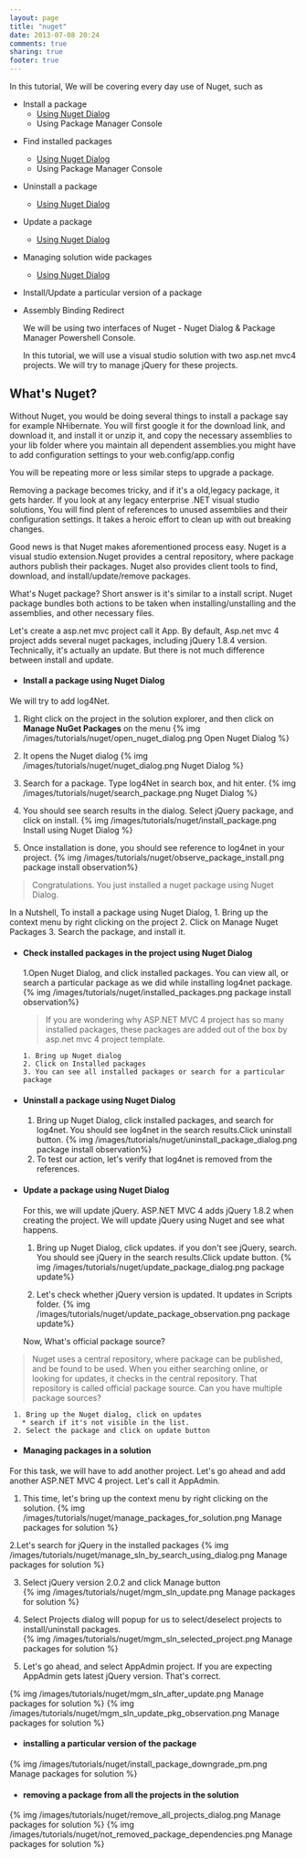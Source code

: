 ```yaml
---
layout: page
title: "nuget"
date: 2013-07-08 20:24
comments: true
sharing: true
footer: true
---
```

 In this tutorial, We will be covering every day use of Nuget, such as 

+ Install a package 
  + <a href="#install-using-dialog">Using Nuget Dialog</a>
  + Using Package Manager Console 
* Find installed packages
  + <a href="#installed-packages-using-dialog">Using Nuget Dialog</a>
  + Using Package Manager Console
* Uninstall a package
  + <a href="#uninstall-package-using-dialog">Using Nuget Dialog</a>
* Update a package
  + <a href="#update-package-using-dialog">Using Nuget Dialog</a>
* Managing solution wide packages
  + <a href="#manage-solutionwide-packages-using-dialog">Using Nuget Dialog</a>
* Install/Update a particular version of a package
* Assembly Binding Redirect

   We will be using two interfaces of Nuget - Nuget Dialog & Package Manager Powershell Console.

  In this tutorial, we will use a visual studio solution with two asp.net mvc4 projects. We will try to manage jQuery for these projects. 


## What's Nuget?
  Without Nuget, you would be doing several things to install a package say for example NHibernate. You will first google it for the download link,
and download it, and install it or unzip it, and copy the necessary assemblies to your lib folder where you maintain all dependent assemblies.you might have to add configuration settings to your web.config/app.config 


 You will be repeating more or less similar steps to upgrade a package. 

 Removing a package becomes tricky, and if it's a old,legacy package, it gets harder. If you look at any legacy enterprise .NET visual studio solutions, You will find plent of references to unused assemblies and their configuration settings. It takes a heroic effort to clean up with out breaking changes.

  Good news is that Nuget makes aforementioned process easy. Nuget is a visual studio extension.Nuget provides a central repository, where package authors publish their packages. Nuget also provides client tools to find, download, and install/update/remove packages.   
 
 What's Nuget package? Short answer is it's similar to a install script. Nuget package bundles both actions to be taken when installing/unstalling and the assemblies, and other necessary files.

 Let's create a asp.net mvc project call it App. By default, Asp.net mvc 4 project adds several nuget packages, including jQuery 1.8.4 version. Technically, it's actually an update. But there is not much  difference between install and update.  

<div id="install-using-dialog"></div>
 
* ####  Install a package using Nuget Dialog
We will try to add log4Net.

  1. Right click on the project in the solution explorer, and then
   click on **Manage NuGet Packages** on the menu
   {% img /images/tutorials/nuget/open_nuget_dialog.png Open Nuget Dialog %} 


  2. It opens the Nuget dialog 
   {% img /images/tutorials/nuget/nuget_dialog.png Nuget Dialog %} 


  3. Search for a package. Type log4Net in search box, and hit enter. 
   {% img /images/tutorials/nuget/search_package.png Nuget Dialog %} 

  4. You should see search results in the dialog. Select jQuery package, and click on install.
   {% img /images/tutorials/nuget/install_package.png Install using Nuget Dialog %} 
  
  5. Once installation is done, you should see reference to log4net in your project. 
     {% img /images/tutorials/nuget/observe_package_install.png package install observation%}
   
  
>  Congratulations. You just installed a nuget package using Nuget Dialog.
    
In a Nutshell, To install a package using Nuget Dialog,
      1. Bring up the context menu by right clicking on the project
      2. Click on Manage Nuget Packages
      3. Search the package, and install it. 


<div id="installed-packages-using-dialog"></div>

* #### Check installed packages in the project using Nuget Dialog
  1.Open Nuget Dialog, and click installed packages. You can view all, or search a particular package as we did while installing log4net package. 
     {% img /images/tutorials/nuget/installed_packages.png package install observation%}
  >   If you are wondering why ASP.NET MVC 4 project has so many installed packages, these packages are added out of the box by asp.net mvc 4 project template.
      
      1. Bring up Nuget dialog
      2. Click on Installed packages
      3. You can see all installed packages or search for a particular package

<div id="uninstall-package-using-dialog"></div>
  
* #### Uninstall a package using Nuget Dialog
  1. Bring up Nuget Dialog, click installed packages, and search for log4net.
     You should see log4net in the search results.Click uninstall button.
     {% img /images/tutorials/nuget/uninstall_package_dialog.png package install observation%}
  2. To test our action, let's verify that log4net is removed from the references.
 
<div id="update-package-using-dialog"></div>

* #### Update a package using Nuget Dialog
  For this, we will update jQuery. ASP.NET MVC 4 adds jQuery 1.8.2 when creating the project. We will update jQuery using Nuget and see what happens.

  1. Bring up Nuget Dialog, click updates. if you don't see jQuery, search.
     You should see jQuery in the search results.Click update button.
     {% img /images/tutorials/nuget/update_package_dialog.png package update%}
 
  2. Let's check whether jQuery version is updated. It updates in Scripts folder. 
     {% img /images/tutorials/nuget/update_package_observation.png package update%}

  Now, What's official package source? 
 
> Nuget uses a central repository, where package can be published, and be found to be used. When you either searching online, or looking for updates, it checks in the central repository. That repository is called official package source. Can you have multiple package sources?
  
     1. Bring up the Nuget dialog, click on updates 
       * search if it's not visible in the list. 
     2. Select the package and click on update button


<div id="manage-solutionwide-packages-using-dialog"></div>

* #### Managing packages in a solution

For this task, we will have to add another project. Let's go ahead and add another ASP.NET MVC 4 project. Let's call it AppAdmin.
    
  1. This time, let's bring up the context menu by right clicking on the solution.
 {% img /images/tutorials/nuget/manage_packages_for_solution.png Manage packages for solution %}

  2.Let's search for jQuery in the installed packages
 {% img /images/tutorials/nuget/manage_sln_by_search_using_dialog.png Manage packages for solution %}
  
  3. Select jQuery version 2.0.2 and click Manage button   
 {% img /images/tutorials/nuget/mgm_sln_update.png Manage packages for solution %}
  
  3. Select Projects dialog will popup for us to select/deselect projects to install/uninstall packages.   
 {% img /images/tutorials/nuget/mgm_sln_selected_project.png Manage packages for solution %}
 
  4. Let's go ahead, and select AppAdmin project. If you are expecting AppAdmin gets latest jQuery version. That's correct.
 
{% img /images/tutorials/nuget/mgm_sln_after_update.png Manage packages for solution %}
{% img /images/tutorials/nuget/mgm_sln_update_pkg_observation.png Manage packages for solution %}

* #### installing a particular version of the package
  
{% img /images/tutorials/nuget/install_package_downgrade_pm.png Manage packages for solution %}

* #### removing a package from all the projects in the solution
 
{% img /images/tutorials/nuget/remove_all_projects_dialog.png Manage packages for solution %}
{% img /images/tutorials/nuget/not_removed_package_dependencies.png Manage packages for solution %}

